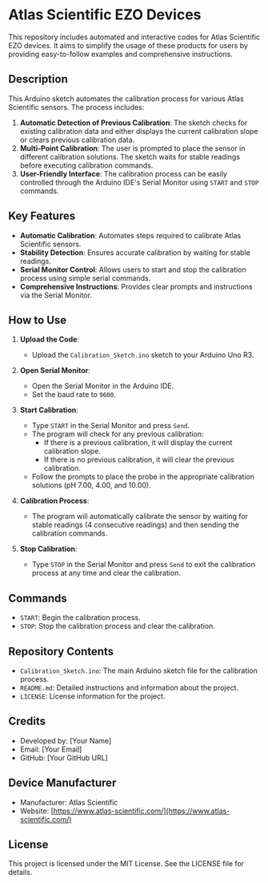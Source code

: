 # Atlas Scientific EZO Devices

This repository includes automated and interactive codes for Atlas Scientific EZO devices. It aims to simplify the usage of these products for users by providing easy-to-follow examples and comprehensive instructions.

## Description

This Arduino sketch automates the calibration process for various Atlas Scientific sensors. The process includes:

1. **Automatic Detection of Previous Calibration**: The sketch checks for existing calibration data and either displays the current calibration slope or clears previous calibration data.
2. **Multi-Point Calibration**: The user is prompted to place the sensor in different calibration solutions. The sketch waits for stable readings before executing calibration commands.
3. **User-Friendly Interface**: The calibration process can be easily controlled through the Arduino IDE's Serial Monitor using `START` and `STOP` commands.

## Key Features

- **Automatic Calibration**: Automates steps required to calibrate Atlas Scientific sensors.
- **Stability Detection**: Ensures accurate calibration by waiting for stable readings.
- **Serial Monitor Control**: Allows users to start and stop the calibration process using simple serial commands.
- **Comprehensive Instructions**: Provides clear prompts and instructions via the Serial Monitor.

## How to Use

1. **Upload the Code**:
   - Upload the `Calibration_Sketch.ino` sketch to your Arduino Uno R3.

2. **Open Serial Monitor**:
   - Open the Serial Monitor in the Arduino IDE.
   - Set the baud rate to `9600`.

3. **Start Calibration**:
   - Type `START` in the Serial Monitor and press `Send`.
   - The program will check for any previous calibration:
     - If there is a previous calibration, it will display the current calibration slope.
     - If there is no previous calibration, it will clear the previous calibration.
   - Follow the prompts to place the probe in the appropriate calibration solutions (pH 7.00, 4.00, and 10.00).

4. **Calibration Process**:
   - The program will automatically calibrate the sensor by waiting for stable readings (4 consecutive readings) and then sending the calibration commands.

5. **Stop Calibration**:
   - Type `STOP` in the Serial Monitor and press `Send` to exit the calibration process at any time and clear the calibration.

## Commands

- `START`: Begin the calibration process.
- `STOP`: Stop the calibration process and clear the calibration.

## Repository Contents

- `Calibration_Sketch.ino`: The main Arduino sketch file for the calibration process.
- `README.md`: Detailed instructions and information about the project.
- `LICENSE`: License information for the project.

## Credits

- Developed by: [Your Name]
- Email: [Your Email]
- GitHub: [Your GitHub URL]

## Device Manufacturer

- Manufacturer: Atlas Scientific
- Website: [https://www.atlas-scientific.com/](https://www.atlas-scientific.com/)

## License

This project is licensed under the MIT License. See the LICENSE file for details.
